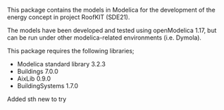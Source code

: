 This package contains the models in Modelica for the development of the energy concept in project RoofKIT (SDE21). 

The models have been developed and tested using openModelica 1.17, but can be run under other modelica-related environments (i.e. Dymola).

This package requires the following libraries;
- Modelica standard library 3.2.3
- Buildings 7.0.0
- AixLib 0.9.0
- BuildingSystems 1.7.0

Added sth new to try
